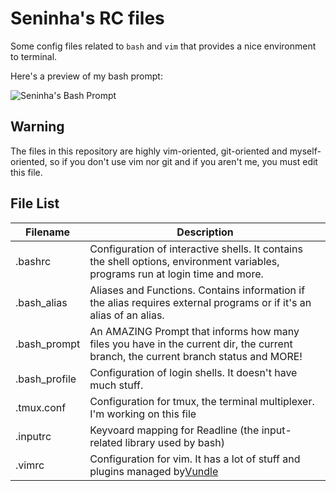 Seninha's RC files
================================================================================

Some config  files related to `bash` and `vim` that  provides a nice environment
to terminal.

Here's a preview of my bash prompt:

![Seninha's Bash Prompt](http://seninha.net/stuff/prompt.png)


Warning
-------

The files in this repository are highly vim-oriented, git-oriented and myself-oriented,
so if you don't use vim nor git and if you aren't me, you must edit this file.


File List
---------

| Filename      | Description                                                            |
|---------------|------------------------------------------------------------------------|
| .bashrc       | Configuration of interactive shells. It contains the shell options, environment variables, programs run at login time and more.    |
| .bash_alias   | Aliases and Functions. Contains information if the alias requires external programs or if it's an alias of an alias.               |
| .bash_prompt  | An AMAZING Prompt that informs how many files you have in the current dir, the current branch, the current branch status and MORE! |
| .bash_profile | Configuration of login shells. It doesn't have much stuff.                                                                         |
| .tmux.conf    | Configuration for tmux, the terminal multiplexer. I'm working on this  file                                                        |
| .inputrc      | Keyvoard mapping for Readline (the input-related library used by bash)                                                             |
| .vimrc        | Configuration for vim. It has a lot of stuff and plugins managed by[Vundle][]                                                      |

[Vundle]: https://github.com/gmarik/Vundle.vim
